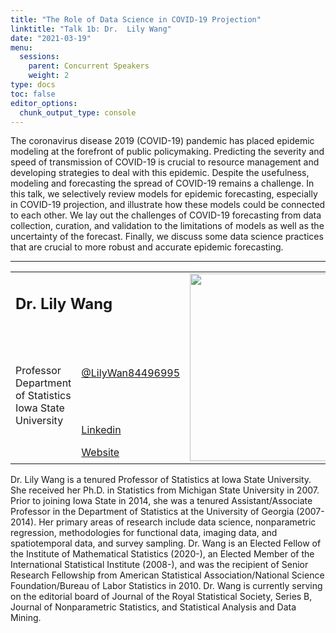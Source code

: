 ```yaml
---
title: "The Role of Data Science in COVID-19 Projection"
linktitle: "Talk 1b: Dr.  Lily Wang"
date: "2021-03-19"
menu:
  sessions:
    parent: Concurrent Speakers
    weight: 2
type: docs
toc: false
editor_options:
  chunk_output_type: console
---
```



The coronavirus disease 2019 (COVID-19) pandemic has placed epidemic modeling at the forefront of public policymaking. Predicting the severity and speed of transmission of COVID-19 is crucial to resource management and developing strategies to deal with this epidemic. Despite the usefulness, modeling and forecasting the spread of COVID-19 remains a challenge. In this talk, we selectively review models for epidemic forecasting, especially in COVID-19 projection, and illustrate how these models could be connected to each other. We lay out the challenges of COVID-19 forecasting from data collection, curation, and validation to the limitations of models as well as the uncertainty of the forecast. Finally, we discuss some data science practices that are crucial to more robust and accurate epidemic forecasting.

<hr style="width: 100%; text-align: center; margin-left: 0;" />


<TABLE class="bio-table">
<TR>
<TD COLSPAN="2"><h2>Dr. Lily Wang</h2></TD>
<TD ROWSPAN="4"><img style="float: left;" src="/img/lily-wang.jpg" width="300" /></TD>
</TR>
<TR>
<TD ROWSPAN="3">Professor<br>Department of Statistics<br>Iowa State University</TD>

<TD><i class="fab fa-twitter"></i> <a href="https://twitter.com/LilyWan84496995" target="_blank" rel="noopener"> @LilyWan84496995</a>
</TD>
</TR>
<TR>
<TD><i class="fab fa-linkedin"></i> <a href="https://www.linkedin.com/in/lily-wang-93a29045/" target="_blank" rel="noopener">Linkedin</a>
</TD>
</TR>
<TR>
<TD><i class="fa fa-link"></i> <a href="https://faculty.sites.iastate.edu/lilywang/" target="_blank" rel="noopener">Website</a>
</TD>
</TR>
</TABLE>

Dr. Lily Wang is a tenured Professor of Statistics at Iowa State University. She received her Ph.D. in Statistics from Michigan State University in 2007. Prior to joining Iowa State in 2014, she was a tenured Assistant/Associate Professor in the Department of Statistics at the University of Georgia (2007-2014). Her primary areas of research include data science, nonparametric regression, methodologies for functional data, imaging data, and spatiotemporal data, and survey sampling. Dr. Wang is an Elected Fellow of the Institute of Mathematical Statistics (2020-), an Elected Member of the International Statistical Institute (2008-), and was the recipient of Senior Research Fellowship from American Statistical Association/National Science Foundation/Bureau of Labor Statistics in 2010. Dr. Wang is currently serving on the editorial board of Journal of the Royal Statistical Society, Series B, Journal of Nonparametric Statistics, and Statistical Analysis and Data Mining.